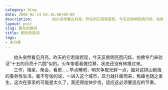 ```yaml
---
category: blog
date: 2008-02-23 05:16:00+00:00
description:         抬头突然看见月亮，昨天的它若隐若现，今天反倒明亮而闪烁，仿佛专门
layout: post
slug: 朝东的房间
title: 朝东的房间
tags:
- 未分类
---
```


        抬头突然看见月亮，昨天的它若隐若现，今天反倒明亮而闪烁，仿佛专门来验证“十五的月亮十六圆”似的。火车带着我做位移，状态还没有转换过来。  
        工作，相亲，聚会，看房……早点睡吧，明天争取光鲜一点，面对这排山倒海的事务性生活。毫不夸张的说，一进入这个城市，压力就扑面而来，焦躁也随之发生。这次在家呆的可能是太久了，我还得加快步伐，适应这必须要适应的节奏。

